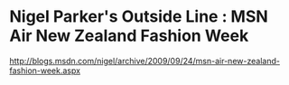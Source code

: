 <!--
id: 195431885
link: http://kevinisom.info/post/195431885/nigel-parkers-outside-line-msn-air-new-zealand
slug: nigel-parkers-outside-line-msn-air-new-zealand
date: Thu Sep 24 2009 14:00:33 GMT+1200 (NZST)
raw: {"blog_name":"kevinisom","id":195431885,"post_url":"http://kevinisom.info/post/195431885/nigel-parkers-outside-line-msn-air-new-zealand","slug":"nigel-parkers-outside-line-msn-air-new-zealand","type":"link","date":"2009-09-24 02:00:33 GMT","timestamp":1253757633,"state":"published","format":"html","reblog_key":"YHFaygeT","tags":[],"short_url":"http://tmblr.co/Zw68YyBfWtD","highlighted":[],"feed_item":"http://blogs.msdn.com/nigel/archive/2009/09/24/msn-air-new-zealand-fashion-week.aspx","from_feed_id":"650234","note_count":0,"title":"Nigel Parker's Outside Line : MSN Air New Zealand Fashion Week","url":"http://blogs.msdn.com/nigel/archive/2009/09/24/msn-air-new-zealand-fashion-week.aspx","description":""}
publish: 2009-09-024
tags: 
title: Nigel Parker's Outside Line : MSN Air New Zealand Fashion Week
-->


Nigel Parker's Outside Line : MSN Air New Zealand Fashion Week
==============================================================

<http://blogs.msdn.com/nigel/archive/2009/09/24/msn-air-new-zealand-fashion-week.aspx>

